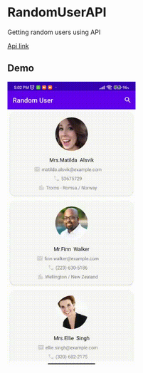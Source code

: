 # RandomUserAPI

Getting random users using API

[Api link ](https://randomuser.me/)


## Demo 
![](https://github.com/eraybulut/RandomUserAPI/blob/509593bca68f4dab6ec40cd64c5dbb10dbcb9596/media/demo.gif)
